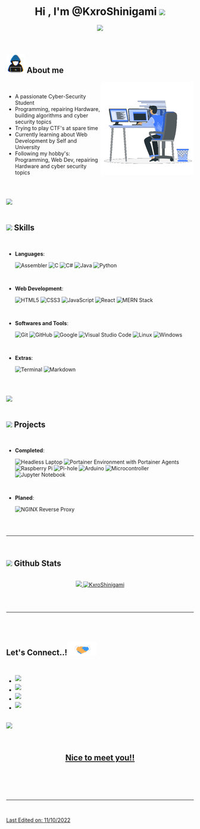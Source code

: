 <h1 align="center"><b>Hi , I'm @KxroShinigami </b><img src="https://media.giphy.com/media/hvRJCLFzcasrR4ia7z/giphy.gif" width="35"></h1>

<p align="center">
  <a href="https://github.com/KxroShinigami"><img src="https://readme-typing-svg.herokuapp.com?font=Time+New+Roman&color=cyan&size=25&center=true&vCenter=true&width=600&height=100&lines=Kxro+Shinigami..&hearts;++;IT-Security+Student;CTF+Newbie;Active+Learner/Researcher;Love+to+learn+new+stuff.."></a>
</p>


<br>



	
## <picture><img src = "https://github.com/KxroShinigami/KxroShinigami/blob/main/assets/about_me.gif" width = 50px></picture> **About me**

<picture> <img align="right" src="https://github.com/KxroShinigami/KxroShinigami/blob/main/assets/Right_Side.gif" width = 250px></picture>

<br>

- A passionate Cyber-Security Student
- Programming, repairing Hardware, building algorithms and cyber security topics
- Trying to play CTF's at spare time
- Currently learning about Web Development by Self and University
- Following my hobby's: Programming, Web Dev, repairing Hardware and cyber security topics

<br><br>

<img src="https://user-images.githubusercontent.com/73097560/115834477-dbab4500-a447-11eb-908a-139a6edaec5c.gif"><br><br>

## <img src="https://media2.giphy.com/media/QssGEmpkyEOhBCb7e1/giphy.gif?cid=ecf05e47a0n3gi1bfqntqmob8g9aid1oyj2wr3ds3mg700bl&rid=giphy.gif" width ="25"><b> Skills</b>
<br>

<p align="center">

- **Languages**:
	
	![Assembler](https://img.shields.io/badge/Assembler-blue.svg?style=for-the-badge&logo=Arm&logoColor=white)
	![C](https://img.shields.io/badge/C-%232370ED.svg?style=for-the-badge&logo=c&logoColor=white)
	![C#](https://img.shields.io/badge/C%23-239120?style=for-the-badge&logo=c-sharp&logoColor=white)
	![Java](https://img.shields.io/badge/Java-orange.svg?style=for-the-badge&logo=oracle&logoColor=white)
	![Python](https://img.shields.io/badge/Python-%2314354C.svg?style=for-the-badge&logo=python&logoColor=white)

<br>   

- **Web Development**:
	
	![HTML5](https://img.shields.io/badge/HTML5%20-%23E34F26.svg?style=for-the-badge&logo=html5&logoColor=white)
	![CSS3](https://img.shields.io/badge/CSS%20-%231572B6.svg?style=for-the-badge&logo=css3&logoColor=white)
	![JavaScript](https://img.shields.io/badge/JavaScript%20-%23F7DF1E.svg?style=for-the-badge&logo=javascript&logoColor=black)
	![React](https://img.shields.io/badge/ReactJS%20-blue.svg?style=for-the-badge&logo=React&logoColor=cyan)
	![MERN Stack](https://img.shields.io/badge/MERN%20Stack-%2314354C.svg?style=for-the-badge&logo=stackbit&logoColor=white)

<br>

- **Softwares and Tools**:

	 ![Git](https://img.shields.io/badge/git-%23F05033.svg?style=for-the-badge&logo=git&logoColor=white)
	 ![GitHub](https://img.shields.io/badge/github-%23121011.svg?style=for-the-badge&logo=github&logoColor=white)
	 ![Google](https://img.shields.io/badge/google-%234285F4.svg?style=for-the-badge&logo=google&logoColor=white)
	 ![Visual Studio Code](https://img.shields.io/badge/Visual%20Studio%20Code-0078d7.svg?style=for-the-badge&logo=visual-studio-code&logoColor=white)
	 ![Linux](https://img.shields.io/badge/Linux-FCC624?style=for-the-badge&logo=linux&logoColor=black)
	 ![Windows](https://img.shields.io/badge/Windows-cyan?style=for-the-badge&logo=windows&logoColor=white)

<br>

- **Extras**:

	 ![Terminal](https://img.shields.io/badge/Terminal-%23054020?style=for-the-badge&logo=gnu-bash&logoColor=white)
	 ![Markdown](https://img.shields.io/badge/markdown-%23000000.svg?style=for-the-badge&logo=markdown&logoColor=white)   


</p>

<br>
<br>

<img src="https://user-images.githubusercontent.com/73097560/115834477-dbab4500-a447-11eb-908a-139a6edaec5c.gif"><br><br>

## <img src="https://media2.giphy.com/media/QssGEmpkyEOhBCb7e1/giphy.gif?cid=ecf05e47a0n3gi1bfqntqmob8g9aid1oyj2wr3ds3mg700bl&rid=giphy.gif" width ="25"><b> Projects</b>
<br>

<p align="center">

- **Completed**:

	 ![Headless Laptop](https://img.shields.io/badge/Headless%20Laptop-%231572B6.svg?style=for-the-badge&logo=Headless%20UI&logoColor=white)
	 ![Portainer Environment with Portainer Agents](https://img.shields.io/badge/Portainer%20Environment%20with%20Portainer%20Agents-%232370ED.svg?style=for-the-badge&logo=Portainer&logoColor=white)
	 ![Raspberry Pi](https://img.shields.io/badge/Raspberry%20Pi-red.svg?style=for-the-badge&logo=Raspberry%20Pi&logoColor=white)
	 ![Pi-hole](https://img.shields.io/badge/Pi%20Hole-red.svg?style=for-the-badge&logo=Pi-hole&logoColor=white)
	 ![Arduino](https://img.shields.io/badge/Arduino-lightblue.svg?style=for-the-badge&logo=Arduinow&logoColor=white)
	 ![Microcontroller](https://img.shields.io/badge/Microcontroller-blue.svg?style=for-the-badge&logo=Arm&logoColor=white)
	 ![Jupyter Notebook](https://img.shields.io/badge/Jupyter%20Notebook-orange.svg?style=for-the-badge&logo=Jupyter&logoColor=white)

<br>

- **Planed**:

	 ![NGINX Reverse Proxy](https://img.shields.io/badge/Nginx%20Reverse%20Proxy-lime.svg?style=for-the-badge&logo=nginx&logoColor=white)

</p>

<br>
<br>

-----

<br>


## <img src="https://media.giphy.com/media/iY8CRBdQXODJSCERIr/giphy.gif" width="35"><b> Github Stats </b>
<br>

<div align="center">
<a href="https://github.com/KxroShinigami/">
<img src="https://github-readme-stats.vercel.app/api?username=KxroShinigami&include_all_commits=true&count_private=true&show_icons=true&line_height=20&title_color=7A7ADB&icon_color=2234AE&text_color=D3D3D3&bg_color=0,000000,130F40" width="450"/>
<img src="https://github-readme-stats.vercel.app/api/top-langs?username=KxroShinigami&show_icons=true&locale=en&layout=compact&line_height=20&title_color=7A7ADB&icon_color=2234AE&text_color=D3D3D3&bg_color=0,000000,130F40" width="375"  alt="KxroShinigami"/>
</a>
</div>

<br>
<br>
<br>

-----

<br>
<br>

## <b> Let's Connect..!</b><img src="https://github.com/KxroShinigami/KxroShinigami/blob/main/assets/handshake.gif" width ="80">
<br>
<div align='left'>
<ul>
<li>
<a href="mailto:kxroshinigami@gmail.com" target="_blank">
<img src="https://img.shields.io/badge/gmail:  kxroshinigami-%23EA4335.svg?style=for-the-badge&logo=gmail&logoColor=white" t=mail style="margin-bottom: 5px;" />
</li>
<li>
<a href="https://www.linkedin.com/in/vitali-bier/" target="_blank">
<img src="https://img.shields.io/badge/LinkedIn-0077B5?style=for-the-badge&logo=linkedin&logoColor=white" style="margin-bottom: 5px;" />
</li>
<li>
<a href="https://creator.nightcafe.studio/u/Kxro" target="_blank">
<img src="https://img.shields.io/badge/Nightcafe:%20%20AI%20Art-black.svg?style=for-the-badge&logo=Artifact%20Hub&logoColor=white" style="margin-bottom: 5px;" />
</li>
<li>
<a href="https://www.buymeacoffee.com/kxroshinigp" target="_blank">
<img src="https://img.shields.io/badge/Buy%20Me%20A%20Coffee-orange.svg?style=for-the-badge&logo=Buy%20Me%20A%20Coffee&logoColor=white" style="margin-bottom: 5px;" />
</li>
</ul>
</div>

<br>
<img src="https://user-images.githubusercontent.com/73097560/115834477-dbab4500-a447-11eb-908a-139a6edaec5c.gif">
<br>
<br>
<br>

<div align='center'>

## <b>Nice to meet you!!</b>

</div>
<br>
<br>
<br>
<br>

---

<br>

Last Edited on: 11/10/2022
